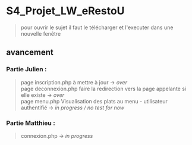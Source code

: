 # S4_Projet_LW_eRestoU

>pour ouvrir le sujet il faut le télécharger et l'executer dans une nouvelle fenêtre

## avancement

### Partie Julien :
> page inscription.php à mettre à jour -> _over_<br>
> page deconnexion.php faire la redirection vers la page appelante si elle existe -> _over_<br>
> page menu.php Visualisation des plats au menu - utilisateur authentifié -> _in progress / no test for now_<br>


### Partie Matthieu :

>connexion.php -> _in progress_<br>

